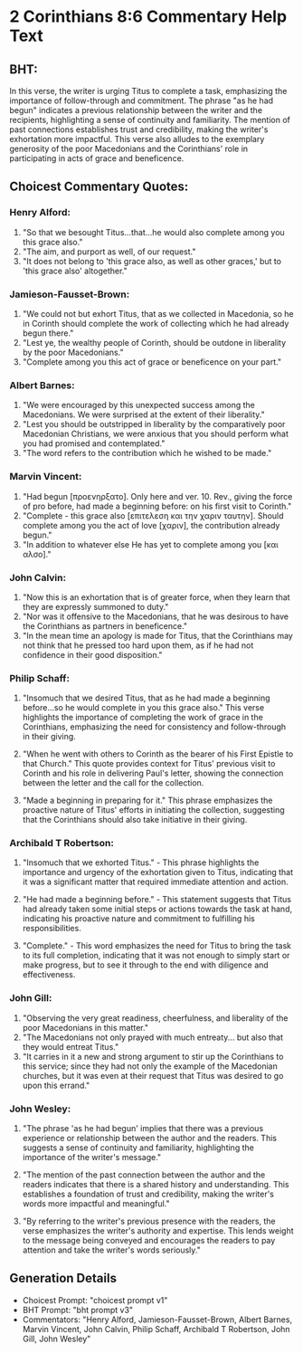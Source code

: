 # 2 Corinthians 8:6 Commentary Help Text

## BHT:
In this verse, the writer is urging Titus to complete a task, emphasizing the importance of follow-through and commitment. The phrase "as he had begun" indicates a previous relationship between the writer and the recipients, highlighting a sense of continuity and familiarity. The mention of past connections establishes trust and credibility, making the writer's exhortation more impactful. This verse also alludes to the exemplary generosity of the poor Macedonians and the Corinthians' role in participating in acts of grace and beneficence.

## Choicest Commentary Quotes:
### Henry Alford:
1. "So that we besought Titus...that...he would also complete among you this grace also." 
2. "The aim, and purport as well, of our request." 
3. "It does not belong to 'this grace also, as well as other graces,' but to 'this grace also' altogether."

### Jamieson-Fausset-Brown:
1. "We could not but exhort Titus, that as we collected in Macedonia, so he in Corinth should complete the work of collecting which he had already begun there." 
2. "Lest ye, the wealthy people of Corinth, should be outdone in liberality by the poor Macedonians."
3. "Complete among you this act of grace or beneficence on your part."

### Albert Barnes:
1. "We were encouraged by this unexpected success among the Macedonians. We were surprised at the extent of their liberality."
2. "Lest you should be outstripped in liberality by the comparatively poor Macedonian Christians, we were anxious that you should perform what you had promised and contemplated."
3. "The word refers to the contribution which he wished to be made."

### Marvin Vincent:
1. "Had begun [προενηρξατο]. Only here and ver. 10. Rev., giving the force of pro before, had made a beginning before: on his first visit to Corinth." 
2. "Complete - this grace also [επιτελεση και την χαριν ταυτην]. Should complete among you the act of love [χαριν], the contribution already begun." 
3. "In addition to whatever else He has yet to complete among you [και αλσο]."

### John Calvin:
1. "Now this is an exhortation that is of greater force, when they learn that they are expressly summoned to duty."
2. "Nor was it offensive to the Macedonians, that he was desirous to have the Corinthians as partners in beneficence."
3. "In the mean time an apology is made for Titus, that the Corinthians may not think that he pressed too hard upon them, as if he had not confidence in their good disposition."

### Philip Schaff:
1. "Insomuch that we desired Titus, that as he had made a beginning before...so he would complete in you this grace also." This verse highlights the importance of completing the work of grace in the Corinthians, emphasizing the need for consistency and follow-through in their giving.

2. "When he went with others to Corinth as the bearer of his First Epistle to that Church." This quote provides context for Titus' previous visit to Corinth and his role in delivering Paul's letter, showing the connection between the letter and the call for the collection.

3. "Made a beginning in preparing for it." This phrase emphasizes the proactive nature of Titus' efforts in initiating the collection, suggesting that the Corinthians should also take initiative in their giving.

### Archibald T Robertson:
1. "Insomuch that we exhorted Titus." - This phrase highlights the importance and urgency of the exhortation given to Titus, indicating that it was a significant matter that required immediate attention and action.

2. "He had made a beginning before." - This statement suggests that Titus had already taken some initial steps or actions towards the task at hand, indicating his proactive nature and commitment to fulfilling his responsibilities.

3. "Complete." - This word emphasizes the need for Titus to bring the task to its full completion, indicating that it was not enough to simply start or make progress, but to see it through to the end with diligence and effectiveness.

### John Gill:
1. "Observing the very great readiness, cheerfulness, and liberality of the poor Macedonians in this matter."
2. "The Macedonians not only prayed with much entreaty... but also that they would entreat Titus."
3. "It carries in it a new and strong argument to stir up the Corinthians to this service; since they had not only the example of the Macedonian churches, but it was even at their request that Titus was desired to go upon this errand."

### John Wesley:
1. "The phrase 'as he had begun' implies that there was a previous experience or relationship between the author and the readers. This suggests a sense of continuity and familiarity, highlighting the importance of the writer's message."

2. "The mention of the past connection between the author and the readers indicates that there is a shared history and understanding. This establishes a foundation of trust and credibility, making the writer's words more impactful and meaningful."

3. "By referring to the writer's previous presence with the readers, the verse emphasizes the writer's authority and expertise. This lends weight to the message being conveyed and encourages the readers to pay attention and take the writer's words seriously."


## Generation Details
- Choicest Prompt: "choicest prompt v1"
- BHT Prompt: "bht prompt v3"
- Commentators: "Henry Alford, Jamieson-Fausset-Brown, Albert Barnes, Marvin Vincent, John Calvin, Philip Schaff, Archibald T Robertson, John Gill, John Wesley"
